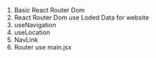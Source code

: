 1. Basic React Router Dom
2. React Router Dom use Loded Data for website
3. useNavigation
4. useLocation
5. NavLink
6. Router use main.jsx
 
